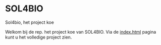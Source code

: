 # SOL4BIO
Sol4bio, het project koe

Welkom bij de rep. het project koe van SOL4BIO.
Via de [index.html](https://sol4bio.nl/) pagina kunt u het volledige project zien.
